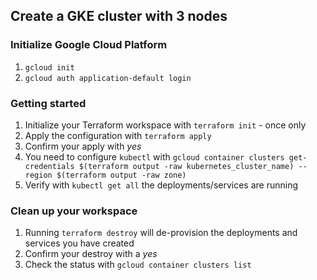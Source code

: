 ## Create a GKE cluster with 3 nodes

### Initialize Google Cloud Platform
1. `gcloud init`
2. `gcloud auth application-default login`

### Getting started
1. Initialize your Terraform workspace with `terraform init` - once only
2. Apply the configuration with `terraform apply`
3. Confirm your apply with *yes*
4. You need to configure `kubectl` with `gcloud container clusters get-credentials $(terraform output -raw kubernetes_cluster_name) --region $(terraform output -raw zone)`
5. Verify with `kubectl get all` the deployments/services are running

### Clean up your workspace

1. Running `terraform destroy` will de-provision the deployments and services you have created
2. Confirm your destroy with a *yes*
3. Check the status with `gcloud container clusters list`
